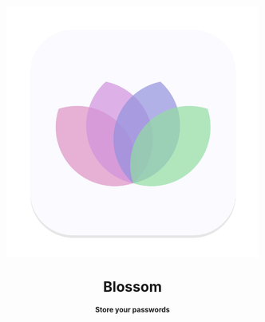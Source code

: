 <p align="center">
  <img src="https://github.com/JeysonFlores/Blossom/blob/main/data/com.github.jeysonflores.blossom.svg" alt="Icon" />
</p>
<h1 align="center">Blossom</h1>
<h4 align="center">Store your passwords</h4>
